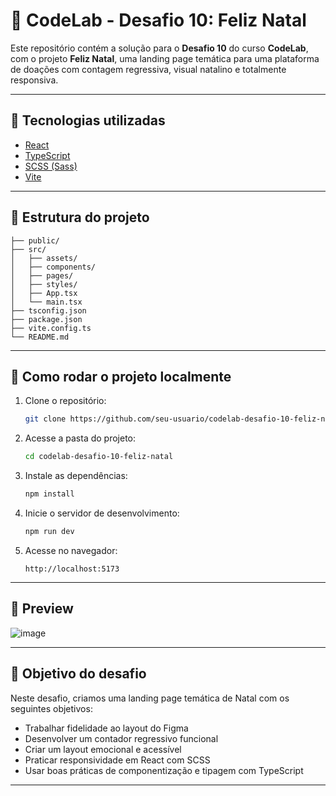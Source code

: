 # 🎄 CodeLab - Desafio 10: Feliz Natal

Este repositório contém a solução para o **Desafio 10** do curso **CodeLab**, com o projeto **Feliz Natal**, uma landing page temática para uma plataforma de doações com contagem regressiva, visual natalino e totalmente responsiva.

---

## 🧪 Tecnologias utilizadas

- [React](https://reactjs.org/)
- [TypeScript](https://www.typescriptlang.org/)
- [SCSS (Sass)](https://sass-lang.com/)
- [Vite](https://vitejs.dev/)

---

## 📂 Estrutura do projeto

```
├── public/
├── src/
│   ├── assets/
│   ├── components/
│   ├── pages/
│   ├── styles/
│   ├── App.tsx
│   └── main.tsx
├── tsconfig.json
├── package.json
├── vite.config.ts
└── README.md
```

---

## 🚀 Como rodar o projeto localmente

1. Clone o repositório:
   ```bash
   git clone https://github.com/seu-usuario/codelab-desafio-10-feliz-natal.git
   ```

2. Acesse a pasta do projeto:
   ```bash
   cd codelab-desafio-10-feliz-natal
   ```

3. Instale as dependências:
   ```bash
   npm install
   ```

4. Inicie o servidor de desenvolvimento:
   ```bash
   npm run dev
   ```

5. Acesse no navegador:
   ```
   http://localhost:5173
   ```

---

## 📸 Preview

![image](https://github.com/user-attachments/assets/5d17ac53-dcd3-439f-bf8d-0b14fc33806e)


---

## 🎯 Objetivo do desafio

Neste desafio, criamos uma landing page temática de Natal com os seguintes objetivos:

- Trabalhar fidelidade ao layout do Figma  
- Desenvolver um contador regressivo funcional  
- Criar um layout emocional e acessível  
- Praticar responsividade em React com SCSS  
- Usar boas práticas de componentização e tipagem com TypeScript

---
